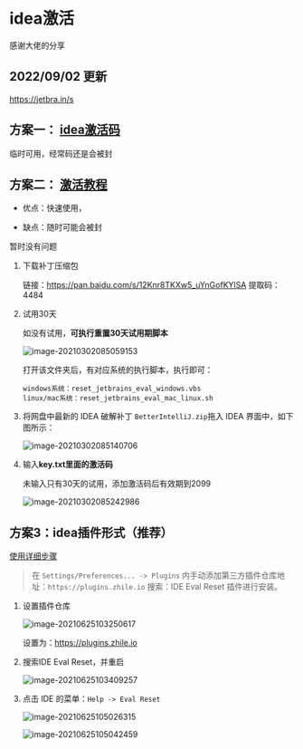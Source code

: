 # idea激活

感谢大佬的分享

## 2022/09/02 更新

https://jetbra.in/s



## 方案一： [idea激活码](https://mp.weixin.qq.com/s?__biz=MzU3OTc1MDM1Mg==&mid=100001156&idx=2&sn=3187898ce1b7c3043094818ee2845685&chksm=7d60153b4a179c2da25fbdae83303650f809e88b504640c60c7c44c9aa7f830839e7da51668c&mpshare=1&scene=1&srcid=0115e9BAMuJ4BsDBL0D1MJKV&sharer_sharetime=1612312363056&sharer_shareid=a505c1f9a373390bf95160675e08bcaa&key=6350e10889409f8df2736e855bcc767586fb7b876af9ec46a25ac581271cfb96f0853271b8c12cd96426c9e93bc9ab4303ee704251f5c2ed48e653af3099b824cade4c26975fc92679b1f3b97e39a983303d5d90ca35b0132683c002e67f34dddf4208f2175aac4e5780a504c90311bc3b01cd9686edb5e7f30a550397b191fa&ascene=1&uin=MTcyMzYyMDY0MQ%3D%3D&devicetype=Windows+7+x64&version=62090538&lang=zh_CN&exportkey=AUctG%2FOUumXuK%2BhLZ2R3O3o%3D&pass_ticket=DiwIWlgbfJNpxTE2OnMEtrm4JwYFfGFvqAPoehBFTeNlub07NNYQ3bfqAJfqNHuP&wx_header=0)

临时可用，经常码还是会被封

## 方案二： [激活教程](https://www.exception.site/essay/how-to-free-use-intellij-idea-2019-3)

- 优点：快速使用，

- 缺点：随时可能会被封

暂时没有问题

1. 下载补丁压缩包

   链接：https://pan.baidu.com/s/12Knr8TKXw5_uYnGofKYlSA 
   提取码：4484 

2. 试用30天

   如没有试用，**可执行重置30天试用期脚本**

   ![image-20210302085059153](https://zszblog.oss-cn-beijing.aliyuncs.com/zszblog/blogimage-master/img/image-20210302085059153.png)

   打开该文件夹后，有对应系统的执行脚本，执行即可：

   ```shell
   windows系统：reset_jetbrains_eval_windows.vbs
   linux/mac系统：reset_jetbrains_eval_mac_linux.sh
   ```

3. 将网盘中最新的 IDEA 破解补丁 `BetterIntelliJ.zip`拖入 IDEA 界面中，如下图所示：

   ![image-20210302085140706](https://zszblog.oss-cn-beijing.aliyuncs.com/zszblog/blogimage-master/img/image-20210302085140706.png)

4. 输入**key.txt里面的激活码**

   未输入只有30天的试用，添加激活码后有效期到2099

   ![image-20210302085242986](https://zszblog.oss-cn-beijing.aliyuncs.com/zszblog/blogimage-master/img/image-20210302085242986.png)

## 方案3：idea插件形式（推荐）

[使用详细步骤](https://www.macwk.com/article/jetbrains-crack)

> 在 `Settings/Preferences... -> Plugins` 内手动添加第三方插件仓库地址：`https://plugins.zhile.io` 搜索：IDE Eval Reset 插件进行安装。

1. 设置插件仓库

   ![image-20210625103250617](https://zszblog.oss-cn-beijing.aliyuncs.com/zszblog/blogimage-master/image-20210625103250617.png)

   设置为：https://plugins.zhile.io

2. 搜索IDE Eval Reset，并重启

   ![image-20210625103409257](https://zszblog.oss-cn-beijing.aliyuncs.com/zszblog/blogimage-master/image-20210625103409257.png)

3. 点击 IDE 的菜单：`Help -> Eval Reset`

   ![image-20210625105026315](https://zszblog.oss-cn-beijing.aliyuncs.com/zszblog/blogimage-master/image-20210625105026315.png)

   ![image-20210625105042459](https://zszblog.oss-cn-beijing.aliyuncs.com/zszblog/blogimage-master/image-20210625105042459.png)
